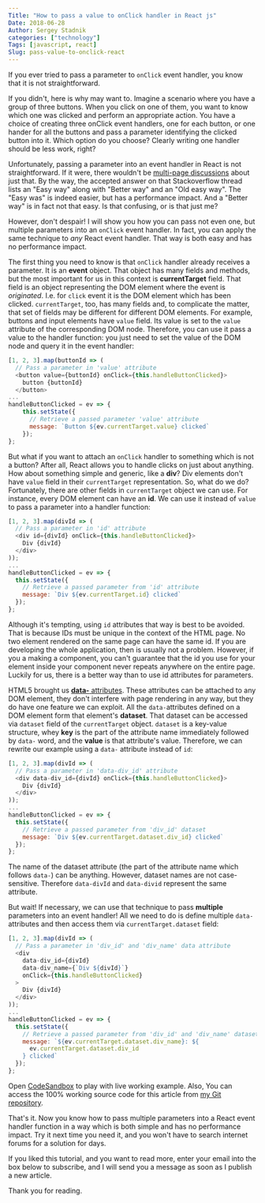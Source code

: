 ```yaml
---
Title: "How to pass a value to onClick handler in React js"
Date: 2018-06-28
Author: Sergey Stadnik
categories: ["technology"]
Tags: [javascript, react]
Slug: pass-value-to-onclick-react
---
```


If you ever tried to pass a parameter to `onClick` event handler, you know that it is not straightforward.

If you didn't, here is why may want to. Imagine a scenario where you have a group of three buttons. When you click on one of them, you want to know which one was clicked and perform an appropriate action. You have a choice of creating three onClick event handlers, one for each button, or one hander for all the buttons and pass a parameter identifying the clicked button into it. Which option do you choose? Clearly writing one handler should be less work, right?

Unfortunately, passing a parameter into an event handler in React is not straightforward. If it were, there wouldn't be [multi-page discussions](https://stackoverflow.com/questions/29810914/react-js-onclick-cant-pass-value-to-method) about just that. By the way, the accepted answer on that Stackoverflow thread lists an "Easy way" along with "Better way" and an "Old easy way". The "Easy was" is indeed easier, but has a performance impact. And a "Better way" is in fact not that easy. Is that confusing, or is that just me?

However, don't despair! I will show you how you can pass not even one, but multiple parameters into an `onClick` event handler. In fact, you can apply the same technique to _any_ React event handler. That way is both easy and has no performance impact.

The first thing you need to know is that `onClick` handler already receives a parameter. It is an **event** object. That object has many fields and methods, but the most important for us in this context is **currentTarget** field. That field is an object representing the DOM element where the event is _originated_. I.e. for `click` event it is the DOM element which has been clicked. `currentTarget`, too, has many fields and, to complicate the matter, that set of fields may be different for different DOM elements. For example, buttons and input elements have `value` field. Its value is set to the `value` attribute of the corresponding DOM node. Therefore, you can use it pass a value to the handler function: you just need to set the value of the DOM node and query it in the event handler:

```js
[1, 2, 3].map(buttonId => (
  // Pass a parameter in 'value' attribute
  <button value={buttonId} onClick={this.handleButtonClicked}>
    button {buttonId}
  </button>
...
handleButtonClicked = ev => {
	this.setState({
	  // Retrieve a passed parameter 'value' attribute
	  message: `Button ${ev.currentTarget.value} clicked`
	});
};
```

But what if you want to attach an `onClick` handler to something which is not a button? After all, React allows you to handle clicks on just about anything. How about something simple and generic, like a **div**? Div elements don't have `value` field in their `currentTarget` representation. So, what do we do? Fortunately, there are other fields in `currentTarget` object we can use. For instance, every DOM element can have an **id**. We can use it instead of `value` to pass a parameter into a handler function:

```js
[1, 2, 3].map(divId => (
  // Pass a parameter in 'id' attribute
  <div id={divId} onClick={this.handleButtonClicked}>
    Div {divId}
  </div>
));
...
handleButtonClicked = ev => {
  this.setState({
    // Retrieve a passed parameter from 'id' attribute
    message: `Div ${ev.currentTarget.id} clicked`
  });
};
```

Although it's tempting, using `id` attributes that way is best to be avoided. That is because IDs must be unique in the context of the HTML page. No two element rendered on the same page can have the same id. If you are developing the whole application, then is usually not a problem. However, if you a making a component, you can't guarantee that the id you use for your element inside your component never repeats anywhere on the entire page. Luckily for us, there is a better way than to use id attributes for parameters.

HTML5 brought us [**data-** attributes](https://developer.mozilla.org/en-US/docs/Web/HTML/Global_attributes/data-*). These attributes can be attached to any DOM element, they don't interfere with page rendering in any way, but they do have one feature we can exploit. All the ``data-``attributes defined on a DOM element form that element's **dataset**. That dataset can be accessed via `dataset` field of the `currentTarget` object. `dataset` is a key-value structure, whey **key** is the part of the attribute name immediately followed by `data-` word, and the **value** is that attribute's value. Therefore, we can rewrite our example using a `data-` attribute instead of `id`:

```js
[1, 2, 3].map(divId => (
  // Pass a parameter in 'data-div_id' attribute
  <div data-div_id={divId} onClick={this.handleButtonClicked}>
    Div {divId}
  </div>
));
...
handleButtonClicked = ev => {
  this.setState({
    // Retrieve a passed parameter from 'div_id' dataset
    message: `Div ${ev.currentTarget.dataset.div_id} clicked`
  });
};
```

The name of the dataset attribute (the part of the attribute name which follows `data-`) can be anything. However, dataset names are not case-sensitive. Therefore `data-divId` and `data-divid` represent the same attribute.

But wait! If necessary, we can use that technique to pass **multiple** parameters into an event handler! All we need to do is define multiple ``data-`` attributes and then access them via `currentTarget.dataset` field:

```js
[1, 2, 3].map(divId => (
  // Pass a parameter in 'div_id' and 'div_name' data attribute
  <div
    data-div_id={divId}
    data-div_name={`Div ${divId}`}
    onClick={this.handleButtonClicked}
  >
    Div {divId}
  </div>
));
...
handleButtonClicked = ev => {
  this.setState({
    // Retrieve a passed parameter from 'div_id' and 'div_name' datasets
    message: `${ev.currentTarget.dataset.div_name}: ${
      ev.currentTarget.dataset.div_id
    } clicked`
  });
};
```

Open [CodeSandbox](https://codesandbox.io/s/n5vyw31nzl) to play with live working example. Also, You can access the 100% working source code for this article from [my Git repository](https://github.com/ozmoroz/react-pass-parameter-to-onClick).

That's it. Now you know how to pass multiple parameters into a React event handler function in a way which is both simple and has no performance impact. Try it next time you need it, and you won't have to search internet forums for a solution for days.

If you liked this tutorial, and you want to read more, enter your email into the box below to subscribe, and I will send you a message as soon as I publish a new article.

Thank you for reading.
